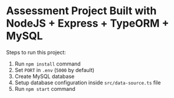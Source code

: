 # Assessment Project Built with NodeJS + Express + TypeORM + MySQL

Steps to run this project:

1. Run `npm install` command
2. Set `PORT` in `.env` (`5000` by default)
3. Create MySQL database
4. Setup database configuration inside `src/data-source.ts` file
5. Run `npm start` command
